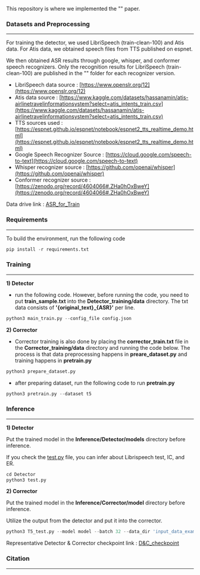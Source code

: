 This repository is where we implemented the "" paper.

### **Datasets and Preprocessing**

---

For training the detector, we used LibriSpeech (train-clean-100) and Atis data. For Atis data, we obtained speech files from TTS published on espnet.

We then obtained ASR results through google, whisper, and conformer speech recognizers.  Only the recognition results for LibriSpeech (train-clean-100) are published in the "" folder for each recognizer version.

- LibriSpeech data source : [https://www.openslr.org/12](https://www.openslr.org/12)
- Atis data source : [https://www.kaggle.com/datasets/hassanamin/atis-airlinetravelinformationsystem?select=atis_intents_train.csv](https://www.kaggle.com/datasets/hassanamin/atis-airlinetravelinformationsystem?select=atis_intents_train.csv)
- TTS sources used : [https://espnet.github.io/espnet/notebook/espnet2_tts_realtime_demo.html](https://espnet.github.io/espnet/notebook/espnet2_tts_realtime_demo.html)
- Google Speech Recognizer Source : [https://cloud.google.com/speech-to-text](https://cloud.google.com/speech-to-text)
- Whisper recognizer source : [https://github.com/openai/whisper](https://github.com/openai/whisper)
- Conformer recognizer source : [https://zenodo.org/record/4604066#.ZHa0hOxBweY](https://zenodo.org/record/4604066#.ZHa0hOxBweY)

Data drive link : [ASR_for_Train](https://sogang365-my.sharepoint.com/:f:/g/personal/yeen214_o365_sogang_ac_kr/EpYzziwG-WRKtDSmjJFxFrsBGeeXWzZuuTNMaxmFuNRgsw?e=mEqdQO)

### **Requirements**

---

To build the environment, run the following code

```python
pip install -r requirements.txt
```

### **Training**

---

**1) Detector**

- run the following code. However, before running the code, you need to put **train_sample.txt** into the **Detector_training/data** directory. The txt data consists of **'{original_text}_{ASR}'** per line.

```python
python3 main_train.py --config_file config.json
```

**2) Corrector**

- Corrector training is also done by placing the **corrector_train.txt** file in the **Corrector_training/data** directory and running the code below. The process is that data preprocessing happens in **preare_dataset.py** and training happens in **pretrain.py**

```python
python3 prepare_dataset.py 
```

- after preparing dataset, run the following code to run **pretrain.py**

```python
python3 pretrain.py --dataset t5
```

### Inference

---

**1) Detector** 

Put the trained model in the **Inference/Detector/models** directory before inference.

If you check the [test.py](http://test.py/) file, you can infer about Librispeech test, IC, and ER.

```python
cd Detector
python3 test.py
```

**2) Corrector** 

Put the trained model in the **Inference/Corrector/model** directory before inference.

Utilize the output from the detector and put it into the corrector.

```python
python3 T5_test.py --model model --batch 32 --data_dir 'input_data_example/er/final_er_test.csv' --max_src_len 512 --max_trg_len 512
```

Representative Detector & Corrector checkpoint link : [D&C_checkpoint](https://sogang365-my.sharepoint.com/:f:/g/personal/yeen214_o365_sogang_ac_kr/EhHvKsw5vlNEojFIzP9kEVUB8t9CDP5TTz6vn-Ah6HXYAw?e=i9ldNe)

### **Citation**

---
